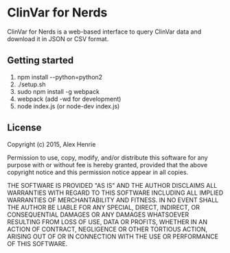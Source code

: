 # ClinVar for Nerds
ClinVar for Nerds is a web-based interface to query ClinVar data and download it
in JSON or CSV format.

## Getting started
1. npm install --python=python2
2. ./setup.sh
3. sudo npm install -g webpack
4. webpack (add  -wd for development)
5. node index.js (or node-dev index.js)

## License
Copyright (c) 2015, Alex Henrie

Permission to use, copy, modify, and/or distribute this software for any purpose
with or without fee is hereby granted, provided that the above copyright notice
and this permission notice appear in all copies.

THE SOFTWARE IS PROVIDED "AS IS" AND THE AUTHOR DISCLAIMS ALL WARRANTIES WITH
REGARD TO THIS SOFTWARE INCLUDING ALL IMPLIED WARRANTIES OF MERCHANTABILITY AND
FITNESS. IN NO EVENT SHALL THE AUTHOR BE LIABLE FOR ANY SPECIAL, DIRECT,
INDIRECT, OR CONSEQUENTIAL DAMAGES OR ANY DAMAGES WHATSOEVER RESULTING FROM LOSS
OF USE, DATA OR PROFITS, WHETHER IN AN ACTION OF CONTRACT, NEGLIGENCE OR OTHER
TORTIOUS ACTION, ARISING OUT OF OR IN CONNECTION WITH THE USE OR PERFORMANCE OF
THIS SOFTWARE.
